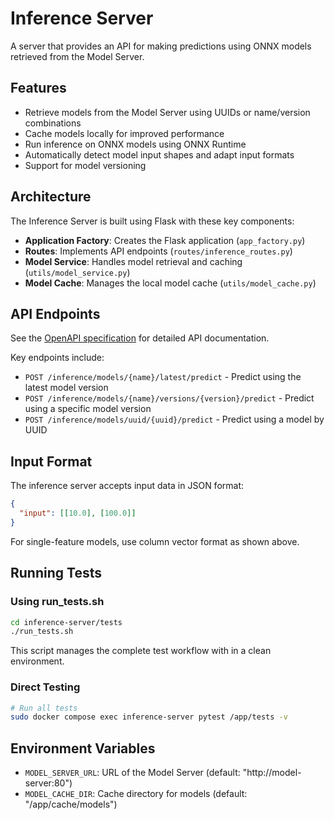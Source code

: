 # Inference Server

A server that provides an API for making predictions using ONNX models retrieved from the Model Server.

## Features

- Retrieve models from the Model Server using UUIDs or name/version combinations
- Cache models locally for improved performance
- Run inference on ONNX models using ONNX Runtime
- Automatically detect model input shapes and adapt input formats
- Support for model versioning

## Architecture

The Inference Server is built using Flask with these key components:

- **Application Factory**: Creates the Flask application (`app_factory.py`)
- **Routes**: Implements API endpoints (`routes/inference_routes.py`)
- **Model Service**: Handles model retrieval and caching (`utils/model_service.py`)
- **Model Cache**: Manages the local model cache (`utils/model_cache.py`)

## API Endpoints

See the [OpenAPI specification](./openapi.yaml) for detailed API documentation.

Key endpoints include:
- `POST /inference/models/{name}/latest/predict` - Predict using the latest model version
- `POST /inference/models/{name}/versions/{version}/predict` - Predict using a specific model version
- `POST /inference/models/uuid/{uuid}/predict` - Predict using a model by UUID

## Input Format

The inference server accepts input data in JSON format:

```json
{
  "input": [[10.0], [100.0]]
}
```

For single-feature models, use column vector format as shown above.

## Running Tests

### Using run_tests.sh

```bash
cd inference-server/tests
./run_tests.sh
```

This script manages the complete test workflow with in a clean environment.

### Direct Testing

```bash
# Run all tests
sudo docker compose exec inference-server pytest /app/tests -v
```

## Environment Variables

- `MODEL_SERVER_URL`: URL of the Model Server (default: "http://model-server:80")
- `MODEL_CACHE_DIR`: Cache directory for models (default: "/app/cache/models")
